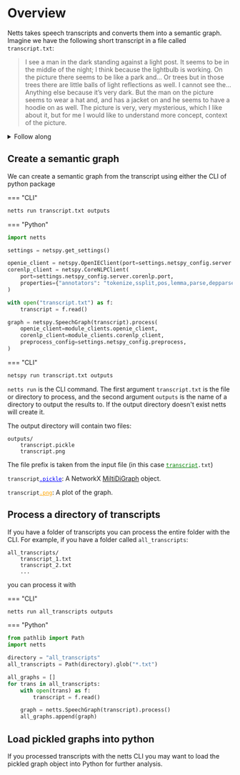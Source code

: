 # Overview

Netts takes speech transcripts and converts them into a semantic graph. Imagine we have the following short transcript in a file called `transcript.txt`:

> I see a man in the dark standing against a light post. It seems to be in the middle of the night; I think because the lightbulb is working. On the picture there seems to be like a park and... Or trees but in those trees there are little balls of light reflections as well. I cannot see the… Anything else because it’s very dark. But the man on the picture seems to wear a hat and, and has a jacket on and he seems to have a hoodie on as well. The picture is very, very mysterious, which I like about it, but for me I would like to understand more concept, context of the picture.

<details>
<summary>Follow along</summary>
To follow along create this example in a file by running the following command in a terminal

```bash
echo "I see a man in the dark standing against a light post. It seems to be in the middle of the night; I think because the lightbulb is working. On the picture there seems to be like a park and... Or trees but in those trees there are little balls of light reflections as well. I cannot see the… Anything else because it’s very dark. But the man on the picture seems to wear a hat and, and has a jacket on and he seems to have a hoodie on as well. The picture is very, very mysterious, which I like about it, but for me I would like to understand more concept, context of the picture." > transcript.txt
```

</details>

## Create a semantic graph

We can create a semantic graph from the transcript using either the CLI of python package

=== "CLI"

```bash
netts run transcript.txt outputs
```

=== "Python"

```python
import netts

settings = netspy.get_settings()

openie_client = netspy.OpenIEClient(port=settings.netspy_config.server.openie.port)
corenlp_client = netspy.CoreNLPClient(
    port=settings.netspy_config.server.corenlp.port,
    properties={"annotators": "tokenize,ssplit,pos,lemma,parse,depparse,coref,openie"},
)

with open("transcript.txt") as f:
    transcript = f.read()

graph = netspy.SpeechGraph(transcript).process(
    openie_client=module_clients.openie_client,
    corenlp_client=module_clients.corenlp_client,
    preprocess_config=settings.netspy_config.preprocess,
)
```

=== "CLI"

```bash
netspy run transcript.txt outputs
```

`netts run` is the CLI command. The first argument `transcript.txt` is the file or directory to process, and the second argument `outputs` is the name of a directory to output the results to. If the output directory doesn't exist netts will create it.

The output directory will contain two files:

```text
outputs/
    transcript.pickle
    transcript.png
```

The file prefix is taken from the input file (in this case <code><ins style="color: green; text-decoration-color: green;">transcript</ins>.txt</code>)

<code>transcript<ins style="color: blue; text-decoration-color: blue;">.pickle</ins></code>: A NetworkX [MiltiDiGraph](https://networkx.org/documentation/stable/reference/classes/multidigraph.html) object.

<code>transcript<ins style="color: orange; text-decoration-color:orange;">.png</ins></code>: A plot of the graph.

## Process a directory of transcripts

If you have a folder of transcripts you can process the entire folder with the CLI. For example, if you have a folder called `all_transcripts`:

```text
all_transcripts/
    transcript_1.txt
    transcript_2.txt
    ...
```

you can process it with

=== "CLI"

```bash
netts run all_transcripts outputs
```

=== "Python"

```python
from pathlib import Path
import netts

directory = "all_transcripts"
all_transcripts = Path(directory).glob("*.txt")

all_graphs = []
for trans in all_transcripts:
    with open(trans) as f:
        transcript = f.read()

    graph = netts.SpeechGraph(transcript).process()
    all_graphs.append(graph)
```

## Load pickled graphs into python

If you processed transcripts with the netts CLI you may want to load the pickled graph object into Python for further analysis.

```python

```
